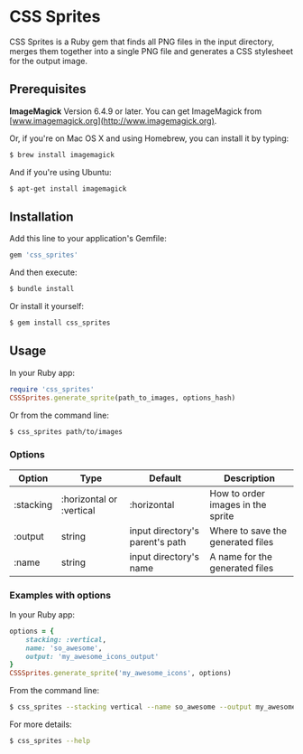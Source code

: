 # CSS Sprites

CSS Sprites is a Ruby gem that finds all PNG files in the input directory, merges them together into a single PNG file and generates a CSS stylesheet for the output image. 

## Prerequisites

**ImageMagick** Version 6.4.9 or later. You can get ImageMagick from [www.imagemagick.org](http://www.imagemagick.org).

Or, if you're on Mac OS X and using Homebrew, you can install it by typing:

```bash
$ brew install imagemagick
```

And if you're using Ubuntu:

```bash
$ apt-get install imagemagick
```

## Installation

Add this line to your application's Gemfile:

```ruby
gem 'css_sprites'
```

And then execute:
```bash
$ bundle install
```

Or install it yourself:
```bash
$ gem install css_sprites
```

## Usage

In your Ruby app:

```ruby
require 'css_sprites'
CSSSprites.generate_sprite(path_to_images, options_hash)
```

Or from the command line:

```bash
$ css_sprites path/to/images
```

### Options

Option | Type | Default | Description
------ | ---- | ------- | -----------
:stacking | :horizontal or :vertical | :horizontal | How to order images in the sprite
:output | string | input directory's parent's path | Where to save the generated files
:name | string | input directory's name | A name for the generated files


### Examples with options
In your Ruby app:

```ruby
options = {
    stacking: :vertical,
    name: 'so_awesome',
    output: 'my_awesome_icons_output'
}
CSSSprites.generate_sprite('my_awesome_icons', options)
```

From the command line:

```bash
$ css_sprites --stacking vertical --name so_awesome --output my_awesome_icons_output my_awesome_icons
```

For more details:

```bash
$ css_sprites --help
```
